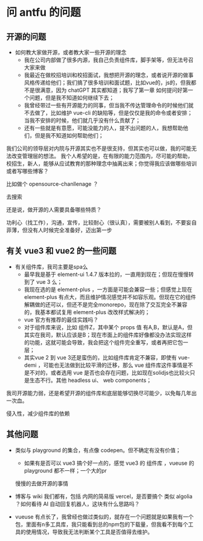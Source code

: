 # 问 antfu 的问题

## 开源的问题

+ 如何教大家做开源，或者教大家一些开源的理念
  + 我在公司内部做了很多内源，我自己负责组件库，脚手架等，但无法号召大家来做
  + 我最近在做校招培训和校招面试，我想把开源的理念，或者说开源的做事风格传递给他们；我们搞了很多培训和面试题，比如vue的，js的，但我都不是很满意，因为 chatGPT 其实都知道；我写了第一章 如何提问好第一个问题，但是我不知道如何继续下去；
  + 我曾经带过一些有开源能力的同事，但当我不传达管理命令的时候他们就不去做了，比如维护 vue-cli 的缺陷等，但是仅仅是我的命令或者安排；当我不安排的时候，他们就几乎没有什么贡献了；
  + 还有一些就是有意愿，可能没能力的人，提不出问题的人，我想帮助他们，但是我不知道如何帮助他们；

我们公司的领导层对内院与开源其实也不是很支持，但其实也可以做，我的可能无法改变管理层的想法。
我个人希望的是，在有限的能力范围内，尽可能的帮助，校招生，新人，能够从应试教育的那种理念中抽离出来；你觉得我应该做哪些培训或者写哪些博客？

比如做个 opensource-chanllenage ？

去搜索

还是说，做开源的人需要具备哪些特质？

功利心（找工作），沟通，宣传，比较耐心（很认真），需要被别人看到，不要妄自菲薄，但没有人时候完全准备好，迈出第一步

## 有关 vue3 和 vue2 的一些问题

+ 有关组件库，我司主要是spa么
  + 最早我是基于 element-ui 1.4.7 版本拉的，一直用到现在；但现在慢慢转到了 vue 3 么；
  + 我现在选的是 element-plus ，一方面是可能会兼容一些；但感觉上现在 element-plus 有点大，而且维护情况感觉并不如容乐观。但现在它的组件解耦做的还可以，但还不是完全monorepo，现在除了交互完全不兼容的，我基本都试复用 element-plus 改改样式解决的；
  + vue 官方有推荐的最佳实践吗？
  + 对于组件库来说，比如 组件Z，其中某个 props 值 有A,B，默认是A，但其实在我司，默认应该是B；现在市面上的组件库好像都没办法实现这样的功能，这就可能会导致，我会把这个组件完全重写，或者再把它包一层；
  + 其实vue 2 到 vue 3还是蛮伤的，比如组件库肯定不兼容，即使有 vue-demi ，可能也无法做到比较平滑的迁移，那么 vue 组件库这件事情是不是不对的，或者选用 vue 是否也会存在问题，比如现在solidjs也比较火只是生态不行。其他 headless ui、 web components；

我司开源能力弱，还是希望开源的组件库和底层能够切换尽可能少，以免每几年出一次血。

侵入性，减少组件库的依赖

## 其他问题

+ 类似与 playground 的集合，有点像 codepen。但不确定有没有价值；
  + 如果有是否可以 vue3 搞个好一点的，感觉 vue3 的 组件库 ，vueuse 的playground 都不一样；一个大的pr

  慢慢的去做开源的事情
+ 博客与 wiki 我们都有，包括 内网的简易版 vercel，是否要搞个 类似 algolia ？如何看待 AI 自动回复机器人，这块有什么思路吗？
+ vueuse 有点长了，我曾经也做过类似的，就存在一个问题就是如果我有一个包，里面有n多工具库，我只能看到总的npm包的下载量，但我看不到每个工具的使用情况，导致我无法判断某个工具是否值得去维护。